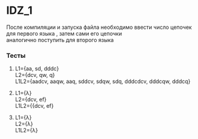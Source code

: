# IDZ_1
После компиляции и запуска файла необходимо ввести число цепочек для первого языка , затем сами его цепочки  
аналогично поступить для второго языка

### Тесты
 1) L1={aa, sd, dddc}  
L2={dcv, qw, q}  
L1L2={aadcv, aaqw, aaq, sddcv, sdqw, sdq, dddcdcv, dddcqw, dddcq}

2) L1={λ}  
L2={dcv, ef}  
L1L2={{dcv, ef}  
  
3)  L1={λ}  
L2={λ}  
L1L2={λ}  
